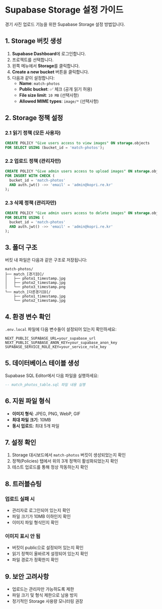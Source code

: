 # Supabase Storage 설정 가이드

경기 사진 업로드 기능을 위한 Supabase Storage 설정 방법입니다.

## 1. Storage 버킷 생성

1. **Supabase Dashboard**에 로그인합니다.
2. 프로젝트를 선택합니다.
3. 왼쪽 메뉴에서 **Storage**를 클릭합니다.
4. **Create a new bucket** 버튼을 클릭합니다.
5. 다음과 같이 설정합니다:
   - **Name**: `match-photos`
   - **Public bucket**: ✅ 체크 (공개 읽기 허용)
   - **File size limit**: `10 MB` (선택사항)
   - **Allowed MIME types**: `image/*` (선택사항)

## 2. Storage 정책 설정

### 2.1 읽기 정책 (모든 사용자)
```sql
CREATE POLICY "Give users access to view images" ON storage.objects
FOR SELECT USING (bucket_id = 'match-photos');
```

### 2.2 업로드 정책 (관리자만)
```sql
CREATE POLICY "Give admin users access to upload images" ON storage.objects
FOR INSERT WITH CHECK (
  bucket_id = 'match-photos' 
  AND auth.jwt() ->> 'email' = 'admin@kopri.re.kr'
);
```

### 2.3 삭제 정책 (관리자만)
```sql
CREATE POLICY "Give admin users access to delete images" ON storage.objects
FOR DELETE USING (
  bucket_id = 'match-photos' 
  AND auth.jwt() ->> 'email' = 'admin@kopri.re.kr'
);
```

## 3. 폴더 구조

버킷 내 파일은 다음과 같은 구조로 저장됩니다:

```
match-photos/
├── match_[경기ID]/
│   ├── photo1_timestamp.jpg
│   ├── photo2_timestamp.jpg
│   └── photo3_timestamp.png
└── match_[다른경기ID]/
    ├── photo1_timestamp.jpg
    └── photo2_timestamp.jpg
```

## 4. 환경 변수 확인

`.env.local` 파일에 다음 변수들이 설정되어 있는지 확인하세요:

```env
NEXT_PUBLIC_SUPABASE_URL=your_supabase_url
NEXT_PUBLIC_SUPABASE_ANON_KEY=your_supabase_anon_key
SUPABASE_SERVICE_ROLE_KEY=your_service_role_key
```

## 5. 데이터베이스 테이블 생성

Supabase SQL Editor에서 다음 파일을 실행하세요:

```sql
-- match_photos_table.sql 파일 내용 실행
```

## 6. 지원 파일 형식

- **이미지 형식**: JPEG, PNG, WebP, GIF
- **최대 파일 크기**: 10MB
- **동시 업로드**: 최대 5개 파일

## 7. 설정 확인

1. Storage 대시보드에서 `match-photos` 버킷이 생성되었는지 확인
2. 정책(Policies) 탭에서 위의 3개 정책이 활성화되었는지 확인
3. 테스트 업로드를 통해 정상 작동하는지 확인

## 8. 트러블슈팅

### 업로드 실패 시
- 관리자로 로그인되어 있는지 확인
- 파일 크기가 10MB 이하인지 확인
- 이미지 파일 형식인지 확인

### 이미지 표시 안 됨
- 버킷이 public으로 설정되어 있는지 확인
- 읽기 정책이 올바르게 설정되어 있는지 확인
- 파일 경로가 정확한지 확인

## 9. 보안 고려사항

- 업로드는 관리자만 가능하도록 제한
- 파일 크기 및 형식 제한으로 남용 방지
- 정기적인 Storage 사용량 모니터링 권장